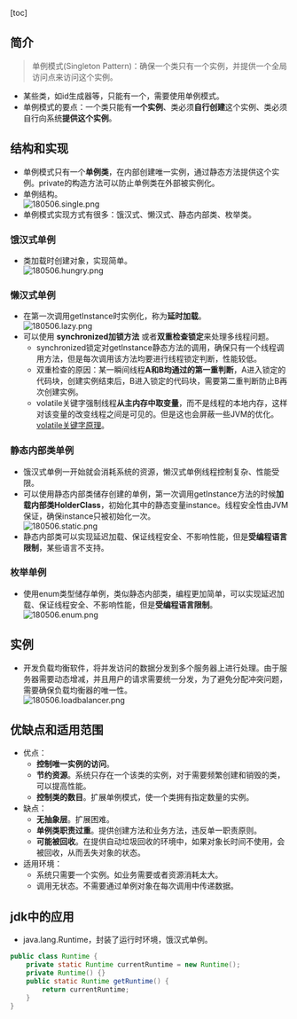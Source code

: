 [toc]
## 简介 ##
> 单例模式(Singleton Pattern)：确保一个类只有一个实例，并提供一个全局访问点来访问这个实例。

- 某些类，如id生成器等，只能有一个，需要使用单例模式。
- 单例模式的要点：一个类只能有**一个实例**、类必须**自行创建**这个实例、类必须自行向系统**提供这个实例**。

## 结构和实现 ##
- 单例模式只有一个**单例类**，在内部创建唯一实例，通过静态方法提供这个实例。private的构造方法可以防止单例类在外部被实例化。
- 单例结构。<br>![180506.single.png](https://img-blog.csdn.net/20180506170806416)
- 单例模式实现方式有很多：饿汉式、懒汉式、静态内部类、枚举类。

### 饿汉式单例 ###
- 类加载时创建对象，实现简单。<br>![180506.hungry.png](https://img-blog.csdn.net/20180506170900299)

### 懒汉式单例 ###
- 在第一次调用getInstance时实例化，称为**延时加载**。<br>![180506.lazy.png](https://img-blog.csdn.net/2018050617102084)
- 可以使用 **synchronized加锁方法** 或者**双重检查锁定**来处理多线程问题。
    - synchronized锁定对getInstance静态方法的调用，确保只有一个线程调用方法，但是每次调用该方法均要进行线程锁定判断，性能较低。
    - 双重检查的原因：某一瞬间线程**A和B均通过的第一重判断**，A进入锁定的代码块，创建实例结束后，B进入锁定的代码块，需要第二重判断防止B再次创建实例。
    - volatile关键字强制线程**从主内存中取变量**，而不是线程的本地内存，这样对该变量的改变线程之间是可见的。但是这也会屏蔽一些JVM的优化。[volatile关键字原理](https://blog.csdn.net/qq_40369829/article/details/78476412#volatile关键字)。

### 静态内部类单例 ###
- 饿汉式单例一开始就会消耗系统的资源，懒汉式单例线程控制复杂、性能受限。
- 可以使用静态内部类储存创建的单例，第一次调用getInstance方法的时候**加载内部类HolderClass**，初始化其中的静态变量instance。线程安全性由JVM保证，确保instance只被初始化一次。<br>![180506.static.png](https://img-blog.csdn.net/20180506171115358)
- 静态内部类可以实现延迟加载、保证线程安全、不影响性能，但是**受编程语言限制**，某些语言不支持。

### 枚举单例 ###
- 使用enum类型储存单例，类似静态内部类，编程更加简单，可以实现延迟加载、保证线程安全、不影响性能，但是**受编程语言限制**。<br>![180506.enum.png](https://img-blog.csdn.net/20180506171153407)

## 实例 ##
- 开发负载均衡软件，将并发访问的数据分发到多个服务器上进行处理。由于服务器需要动态增减，并且用户的请求需要统一分发，为了避免分配冲突问题，需要确保负载均衡器的唯一性。<br>![180506.loadbalancer.png](https://img-blog.csdn.net/20180506182241341)

## 优缺点和适用范围 ##
- 优点：
    - **控制唯一实例的访问**。
    - **节约资源**。系统只存在一个该类的实例，对于需要频繁创建和销毁的类，可以提高性能。
    - **控制类的数目**。扩展单例模式，使一个类拥有指定数量的实例。
- 缺点：
    - **无抽象层**。扩展困难。
    - **单例类职责过重**。提供创建方法和业务方法，违反单一职责原则。
    - **可能被回收**。在提供自动垃圾回收的环境中，如果对象长时间不使用，会被回收，从而丢失对象的状态。
- 适用环境：
    - 系统只需要一个实例。如业务需要或者资源消耗太大。
    - 调用无状态。不需要通过单例对象在每次调用中传递数据。

## jdk中的应用 ##
- java.lang.Runtime，封装了运行时环境，饿汉式单例。
```java
public class Runtime {
    private static Runtime currentRuntime = new Runtime();
    private Runtime() {}
    public static Runtime getRuntime() {
        return currentRuntime;
    }
}
```
